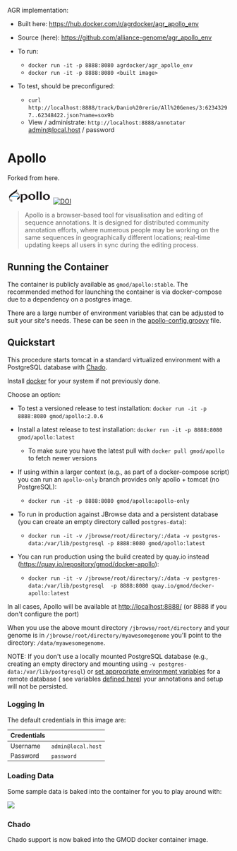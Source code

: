 

AGR implementation:

- Built here: https://hub.docker.com/r/agrdocker/agr_apollo_env   
- Source (here): https://github.com/alliance-genome/agr_apollo_env   

- To run: 
  - `docker run -it -p 8888:8080 agrdocker/agr_apollo_env`
  - `docker run -it -p 8888:8080 <built image>`
- To test, should be preconfigured: 
  - `curl http://localhost:8888/track/Danio%20rerio/All%20Genes/3:62343297..62348422.json?name=sox9b`
  - View / administrate: `http://localhost:8888/annotator`  admin@local.host / password

# Apollo

Forked from here.

![Apollo Logo](https://github.com/GMOD/docker-apollo/raw/master/img/ApolloLogo_100x36.png)
[![DOI](https://zenodo.org/badge/DOI/10.5281/zenodo.268535.svg)](https://doi.org/10.5281/zenodo.268535)


> Apollo is a browser-based tool for visualisation and editing of sequence
> annotations. It is designed for distributed community annotation efforts,
> where numerous people may be working on the same sequences in geographically
> different locations; real-time updating keeps all users in sync during the
> editing process.

## Running the Container

The container is publicly available as `gmod/apollo:stable`. The recommended
method for launching the container is via docker-compose due to a dependency on
a postgres image.

There are a large number of environment variables that can be adjusted to suit
your site's needs. These can be seen in the
[apollo-config.groovy](https://github.com/GMOD/Apollo/blob/master/sample-docker-apollo-config.groovy)
file.

## Quickstart

This procedure starts tomcat in a standard virtualized environment with a PostgreSQL database with [Chado](http://gmod.org/wiki/Introduction_to_Chado).

Install [docker](https://docs.docker.com/engine/installation/) for your system if not previously done.

Choose an option:

- To test a versioned release to test installation: `docker run -it -p 8888:8080 gmod/apollo:2.0.6` 

- Install a latest release to test installation: `docker run -it -p 8888:8080 gmod/apollo:latest` 
  -  To make sure you have the latest pull with ```docker pull gmod/apollo``` to fetch newer versions
  
- If using within a larger context (e.g., as part of a docker-compose script) you can run an ```apollo-only``` branch provides only apollo + tomcat (no PostgreSQL):  
  - `docker run -it -p 8888:8080 gmod/apollo:apollo-only` 
  
- To run in production against JBrowse data and a persistent database (you can create an empty directory called `postgres-data`):  
    - `docker run -it -v /jbrowse/root/directory/:/data -v postgres-data:/var/lib/postgresql -p 8888:8080 gmod/apollo:latest`

- You can run production using the build created by quay.io instead (https://quay.io/repository/gmod/docker-apollo):
    - `docker run -it -v /jbrowse/root/directory/:/data -v postgres-data:/var/lib/postgresql  -p 8888:8080 quay.io/gmod/docker-apollo:latest`
    
In all cases, Apollo will be available at [http://localhost:8888/](http://localhost:8888/) (or 8888 if you don't configure the port)

When you use the above mount directory ```/jbrowse/root/directory``` and your genome is in 
```/jbrowse/root/directory/myawesomegenome``` you'll point to the directory: ```/data/myawesomegenome```.

NOTE: If you don't use a locally mounted PostgreSQL database (e.g., creating an empty directory and mounting using `-v postgres-data:/var/lib/postgresql`)
or [set appropriate environment variables](https://docs.docker.com/engine/reference/commandline/run/) for a remote database 
( see variables [defined here](https://github.com/GMOD/docker-apollo/blob/master/launch.sh)) your annotations and setup will not be persisted.

### Logging In

The default credentials in this image are:

| Credentials |                    |
| ---         | ------------------ |
| Username    | `admin@local.host` |
| Password    | `password`         |


### Loading Data

Some sample data is baked into the container for you to play around with:

![](./img/sample.png)

### Chado

Chado support is now baked into the GMOD docker container image.
